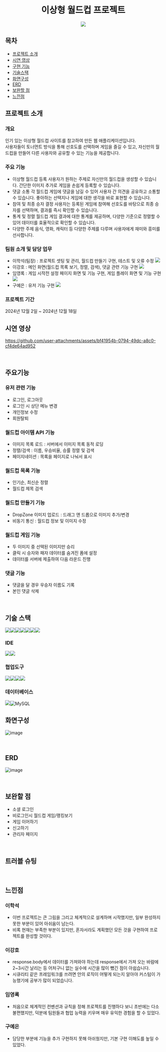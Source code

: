 <h1 align="center">
  이상형 월드컵 프로젝트
</h1>
<p align="center">
  <img src="https://github.com/user-attachments/assets/042778ff-b7ff-48e0-9442-fdee3f957e68">
</p>

## 목차
- [프로젝트 소개](#프로젝트-소개)
- [시연 영상](#시연-영상)
- [구현 기능](#구현-기능)
- [기술스택](#기술스택)
- [화면구성](#화면구성)
- [ERD](#ERD)
- [보완할 점](#보완할-점)
- [느낀점](#느낀점)

## 프로젝트 소개
### 개요
인기 있는 이상형 월드컵 사이트를 참고하여 만든 웹 애플리케이션입니다.  
사용자들이 토너먼트 방식을 통해 선호도를 선택하며 게임을 즐길 수 있고, 
자신만의 월드컵을 만들어 다른 사용자와 공유할 수 있는 기능을 제공합니다.

### 주요 기능
- 이상형 월드컵 등록
사용자가 원하는 주제로 자신만의 월드컵을 생성할 수 있습니다. 간단한 이미지 추가로 게임을 손쉽게 등록할 수 있습니다.
- 댓글 소통
각 월드컵 게임에 댓글을 남길 수 있어 사용자 간 의견을 공유하고 소통할 수 있습니다. 좋아하는 선택지나 게임에 대한 생각을 바로 표현할 수 있습니다.
- 참여 및 최종 승자 결정
사용자는 등록된 게임에 참여해 선호도를 바탕으로 최종 승자를 선택하며, 결과를 즉시 확인할 수 있습니다.
- 통계 및 정렬
월드컵 게임 결과에 대한 통계를 제공하며, 다양한 기준으로 정렬할 수 있어 데이터를 효율적으로 확인할 수 있습니다.
- 다양한 주제
음식, 영화, 캐릭터 등 다양한 주제를 다루며 사용자에게 재미와 흥미를 선사합니다.

### 팀원 소개 및 담당 업무
- 이학석(팀장) : 프로젝트 셋팅 및 관리, 월드컵 만들기 구현, 테스트 및 오류 수정 [<img src="https://img.shields.io/badge/Git-이학석-red?logo=GITHUb">](https://github.com/HSLee1013)
- 이강호 : 메인 화면(월드컵 목록 보기, 정렬, 검색), 댓글 관련 기능 구현 [<img src="https://img.shields.io/badge/Git-이강호-green?logo=GITHUb">](https://github.com/LeeKangHo1) 
- 임영록 : 게임 시작전 설정 페이지 화면 및 기능 구현, 게임 플레이 화면 및 기능 구현 [<img src="https://img.shields.io/badge/Git-임영록-blue?logo=GITHUb">](https://github.com/Young14482) 
- 구예은 : 유저 기능 구현 [<img src="https://img.shields.io/badge/Git-구예은-orange?logo=GITHUb">](https://github.com/goho11)

### 프로젝트 기간
2024년 12월 2일 ~ 2024년 12월 18일
<br>

## 시연 영상
https://github.com/user-attachments/assets/bf41954b-0794-49dc-a8c0-cf4de64ad952

<br>

## 주요기능
### 유저 관련 기능
- 로그인, 로그아웃
- 로그인 시 상단 메뉴 변경
- 개인정보 수정
- 회원탈퇴

### 월드컵 아이템 API 기능
- 이미지 목록 로드 : 서버에서 이미지 목록 동적 로딩
- 정렬/검색 : 이름, 우승비율, 승률 정렬 및 검색
- 페이지네이션 : 목록을 페이지로 나눠서 표시

### 월드컵 목록 기능
- 인기순, 최신순 정렬
- 월드컵 제목 검색

### 월드컵 만들기 기능
- DropZone 이미지 업로드 : 드래그 앤 드롭으로 이미지 추가/변경
- 비동기 통신 : 월드컵 정보 및 이미지 수정

### 월드컵 게임 기능
- 두 이미지 중 선택된 이미지만 승리
- 클릭 시 승자와 패자 데이터를 숨겨진 폼에 설정
- 데이터를 서버에 제출하여 다음 라운드 진행

### 댓글 기능
- 댓글을 달 경우 우승자 이름도 기록
- 본인 댓글 삭제
<br>

## 기술 스택

<img src="https://img.shields.io/badge/springboot-6DB33F?style=for-the-badge&logo=springboot&logoColor=white"><img src="https://img.shields.io/badge/gradle-02303A?style=for-the-badge&logo=gradle&logoColor=white"><img src="https://img.shields.io/badge/javascript-F7DF1E?style=for-the-badge&logo=javascript&logoColor=white"><img src="https://img.shields.io/badge/css-1572B6?style=for-the-badge&logo=css&logoColor=white"><img src="https://img.shields.io/badge/mustache-FF880F?style=for-the-badge&logo=mustache&logoColor=white"><img src="https://img.shields.io/badge/bootstrap-7952B3?style=for-the-badge&logo=bootstrap&logoColor=white"><img src="https://img.shields.io/badge/postman-FF6C37?style=for-the-badge&logo=postman&logoColor=white">

### IDE
<img src="https://img.shields.io/badge/intellijidea-000000?style=for-the-badge&logo=intellijidea&logoColor=white"><img src="https://img.shields.io/badge/Visual Studio Code-1E8CBE?style=for-the-badge&logo=Visual Studio Code&logoColor=white">

### 협업도구
<img src="https://img.shields.io/badge/git-F05032?style=for-the-badge&logo=git&logoColor=white"><img src="https://img.shields.io/badge/github-181717?style=for-the-badge&logo=github&logoColor=white"><img src="https://img.shields.io/badge/slack-4A154B?style=for-the-badge&logo=slack&logoColor=white"><img src="https://img.shields.io/badge/notion-000000?style=for-the-badge&logo=notion&logoColor=white">

### 데이터베이스
<img src="https://img.shields.io/badge/H2-FF4000?style=for-the-badge&logo=H2&logoColor=white"><img src="https://img.shields.io/badge/MySQL-4479A1?style=for-the-badge&logo=mysql&logoColor=white" alt="MySQL"/>
<br>

## 화면구성
![image](https://github.com/user-attachments/assets/d1ebc0c7-d41b-497c-87d6-fe82d7abea34)

<br>

## ERD
![image](https://github.com/user-attachments/assets/94fc18b4-3713-4bbf-9b9e-19c7830d2d53)

<br>

## 보완할 점
- 소셜 로그인
- 비로그인시 월드컵 게임/랭킹보기
- 게임 이어하기
- 신고하기
- 관리자 페이지

<br>

## 트러블 슈팅

<br>

## 느낀점
### 이학석
- 이번 프로젝트는 큰 그림을 그리고 체계적으로 설계하며 시작했지만, 일부 완성하지 못한 부분이 있어 아쉬움이 남는다.
- 비록 현재는 부족한 부분이 있지만, 혼자서라도 계획했던 모든 것을 구현하여 프로젝트를 완성할 것이다.
### 이강호
- response.body에서 데이터를 가져와야 하는데 response에서 가져 오는 바람에 2~3시간 날리는 등 어처구니 없는 실수에 시간을 많이 뺐긴 점이 아쉽습니다.
- 시큐리티 같은 프레임워크를 쓰려면 안의 로직이 어떻게 되는지 알아야 커스텀이 가능했기에 공부가 많이 되었습니다.
### 임영록
- 처음으로 체계적인 컨벤션과 규칙을 정해 프로젝트를 진행하다 보니 초반에는 다소 불편했지만, 덕분에 팀원들과 협업 능력을 키우며 매우 유익한 경험을 할 수 있었다.
### 구예은
- 담당한 부분에 기능을 추가 구현하지 못해 아쉬웠지만, 기본 구현 이해도를 높일 수 있었다.

